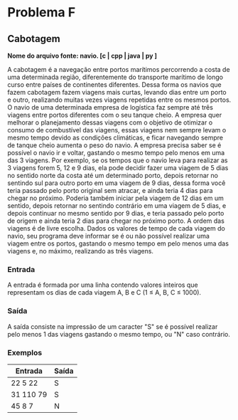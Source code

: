 # Problema F

## Cabotagem

**Nome do arquivo fonte: navio. [c | cpp | java | py ]**

A cabotagem é a navegação entre portos marítimos percorrendo a costa de uma determinada região, diferentemente do transporte marítimo de longo curso entre países de continentes diferentes.
Dessa forma os navios que fazem cabotagem fazem viagens mais curtas, levando dias entre um porto e outro, realizando muitas vezes viagens repetidas entre os mesmos portos. O navio de uma determinada empresa de logística faz sempre até três viagens entre portos diferentes com o seu tanque cheio. A empresa quer melhorar o planejamento dessas viagens com o objetivo de otimizar o consumo de combustível das viagens, essas viagens nem sempre levam o mesmo tempo devido as condições climáticas, e ficar navegando sempre de tanque cheio aumenta o peso do navio. A empresa precisa saber se é possível o navio ir e voltar, gastando o mesmo tempo pelo menos em uma das 3 viagens. Por exemplo, se os tempos que o navio leva para realizar as 3 viagens forem 5, 12 e 9 dias, ela pode decidir fazer uma viagem de 5 dias no sentido norte da costa até um determinado porto, depois retornar no sentindo sul para outro porto em uma viagem de 9 dias, dessa forma você teria passado pelo porto original sem atracar, e ainda teria 4 dias para chegar no próximo. Poderia também iniciar pela viagem de 12 dias em um sentido, depois retornar no sentindo contrário em uma viagem de 5 dias, e depois continuar no mesmo sentido por 9 dias, e teria passado pelo porto de origem e ainda teria 2 dias para chegar no próximo porto. A ordem das viagens é de livre escolha.
Dados os valores de tempo de cada viagem do navio, seu programa deve informar se é ou não possível realizar uma viagem entre os portos, gastando o mesmo tempo em pelo menos uma das viagens e, no máximo, realizando as três viagens.

### Entrada

A entrada é formada por uma linha contendo valores inteiros que representam os dias de cada viagem A, B e C (1 ≤ A, B, C ≤ 1000).

### Saída

A saída consiste na impressão de um caracter "S" se é possível realizar pelo menos 1 das
viagens gastando o mesmo tempo, ou "N" caso contrário.

### Exemplos

| Entrada   | Saída |
|-----------|-------|
| 22 5 22   | S     |
| 31 110 79 | S     |
| 45 8 7    | N     |
